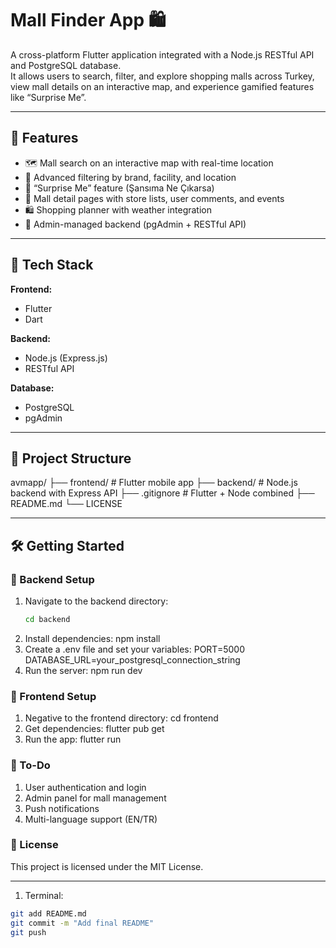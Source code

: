 # Mall Finder App 🛍️

A cross-platform Flutter application integrated with a Node.js RESTful API and PostgreSQL database.  
It allows users to search, filter, and explore shopping malls across Turkey, view mall details on an interactive map, and experience gamified features like “Surprise Me”.

---

## 🌟 Features

- 🗺️ Mall search on an interactive map with real-time location
- 🔎 Advanced filtering by brand, facility, and location
- 🎲 “Surprise Me” feature (Şansıma Ne Çıkarsa)
- 🏬 Mall detail pages with store lists, user comments, and events
- 🛍️ Shopping planner with weather integration
- 🔐 Admin-managed backend (pgAdmin + RESTful API)

---

## 🚀 Tech Stack

**Frontend:**  
- Flutter  
- Dart  

**Backend:**  
- Node.js (Express.js)  
- RESTful API  

**Database:**  
- PostgreSQL  
- pgAdmin  

---

## 📁 Project Structure

avmapp/
├── frontend/ # Flutter mobile app
├── backend/ # Node.js backend with Express API
├── .gitignore # Flutter + Node combined
├── README.md
└── LICENSE


---

## 🛠️ Getting Started

### 🔧 Backend Setup

1. Navigate to the backend directory:
   ```bash
   cd backend
2. Install dependencies:
    npm install
3. Create a .env file and set your variables:
    PORT=5000
DATABASE_URL=your_postgresql_connection_string
4. Run the server:
   npm run dev

### 📱 Frontend Setup

1. Negative to the frontend directory:
   cd frontend
2. Get dependencies:
   flutter pub get
3. Run the app:
   flutter run      

###   🧩 To-Do

 1. User authentication and login
 2. Admin panel for mall management
 3. Push notifications
 4. Multi-language support (EN/TR)

### 📄 License

This project is licensed under the MIT License.

---



1. Terminal:

```bash
git add README.md
git commit -m "Add final README"
git push
